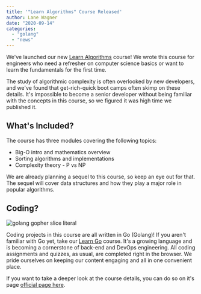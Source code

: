 ```yaml
---
title: '"Learn Algorithms" Course Released'
author: Lane Wagner
date: "2020-09-14"
categories:
  - "golang"
  - "news"
---
```


We've launched our new [Learn Algorithms](https://www.boot.dev/courses/learn-algorithms-python) course! We wrote this course for engineers who need a refresher on computer science basics or want to learn the fundamentals for the first time.

The study of algorithmic complexity is often overlooked by new developers, and we've found that get-rich-quick boot camps often skimp on these details. It's impossible to become a senior developer without being familiar with the concepts in this course, so we figured it was high time we published it.

## What's Included?

The course has three modules covering the following topics:

- Big-O intro and mathematics overview
- Sorting algorithms and implementations
- Complexity theory - P vs NP

We are already planning a sequel to this course, so keep an eye out for that. The sequel will cover data structures and how they play a major role in popular algorithms.

## Coding?

![golang gopher slice literal](/img/800/Go_Lang_Gopher.jpg)

Coding projects in this course are all written in Go (Golang)! If you aren't familiar with Go yet, take our [Learn Go](https://www.boot.dev/courses/learn-golang) course. It's a growing language and is becoming a cornerstone of back-end and DevOps engineering. All coding assignments and quizzes, as usual, are completed right in the browser. We pride ourselves on keeping our content engaging and all in one convenient place.

If you want to take a deeper look at the course details, you can do so on it's page [official page here](https://www.boot.dev/courses/learn-algorithms-python).
